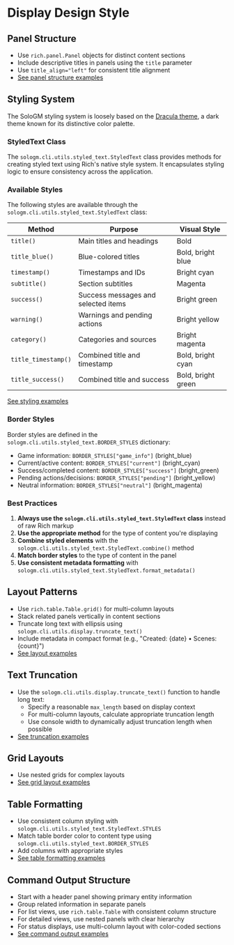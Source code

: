 # Display Design Style

## Panel Structure
- Use `rich.panel.Panel` objects for distinct content sections
- Include descriptive titles in panels using the `title` parameter
- Use `title_align="left"` for consistent title alignment
- [See panel structure examples](examples/display.md#panel-structure)

## Styling System

The SoloGM styling system is loosely based on the [Dracula theme](https://draculatheme.com/), a dark theme known for its distinctive color palette.

### StyledText Class

The `sologm.cli.utils.styled_text.StyledText` class provides methods for creating styled text using Rich's native style system. It encapsulates styling logic to ensure consistency across the application.

### Available Styles

The following styles are available through the `sologm.cli.utils.styled_text.StyledText` class:

| Method | Purpose | Visual Style |
|--------|---------|--------------|
| `title()` | Main titles and headings | Bold |
| `title_blue()` | Blue-colored titles | Bold, bright blue |
| `timestamp()` | Timestamps and IDs | Bright cyan |
| `subtitle()` | Section subtitles | Magenta |
| `success()` | Success messages and selected items | Bright green |
| `warning()` | Warnings and pending actions | Bright yellow |
| `category()` | Categories and sources | Bright magenta |
| `title_timestamp()` | Combined title and timestamp | Bold, bright cyan |
| `title_success()` | Combined title and success | Bold, bright green |

[See styling examples](examples/display.md#styling)

### Border Styles

Border styles are defined in the `sologm.cli.utils.styled_text.BORDER_STYLES` dictionary:

- Game information: `BORDER_STYLES["game_info"]` (bright_blue)
- Current/active content: `BORDER_STYLES["current"]` (bright_cyan)
- Success/completed content: `BORDER_STYLES["success"]` (bright_green)
- Pending actions/decisions: `BORDER_STYLES["pending"]` (bright_yellow)
- Neutral information: `BORDER_STYLES["neutral"]` (bright_magenta)

### Best Practices

1. **Always use the `sologm.cli.utils.styled_text.StyledText` class** instead of raw Rich markup
2. **Use the appropriate method** for the type of content you're displaying
3. **Combine styled elements** with the `sologm.cli.utils.styled_text.StyledText.combine()` method
4. **Match border styles** to the type of content in the panel
5. **Use consistent metadata formatting** with `sologm.cli.utils.styled_text.StyledText.format_metadata()`

## Layout Patterns
- Use `rich.table.Table.grid()` for multi-column layouts
- Stack related panels vertically in content sections
- Truncate long text with ellipsis using `sologm.cli.utils.display.truncate_text()`
- Include metadata in compact format (e.g., "Created: {date} • Scenes: {count}")
- [See layout examples](examples/display.md#layout-patterns)

## Text Truncation
- Use the `sologm.cli.utils.display.truncate_text()` function to handle long text:
  - Specify a reasonable `max_length` based on display context
  - For multi-column layouts, calculate appropriate truncation length
  - Use console width to dynamically adjust truncation length when possible
- [See truncation examples](examples/display.md#text-truncation)

## Grid Layouts
- Use nested grids for complex layouts
- [See grid layout examples](examples/display.md#grid-layouts)

## Table Formatting
- Use consistent column styling with `sologm.cli.utils.styled_text.StyledText.STYLES`
- Match table border color to content type using `sologm.cli.utils.styled_text.BORDER_STYLES`
- Add columns with appropriate styles
- [See table formatting examples](examples/display.md#table-formatting)

## Command Output Structure
- Start with a header panel showing primary entity information
- Group related information in separate panels
- For list views, use `rich.table.Table` with consistent column structure
- For detailed views, use nested panels with clear hierarchy
- For status displays, use multi-column layout with color-coded sections
- [See command output examples](examples/display.md#command-output-structure)

